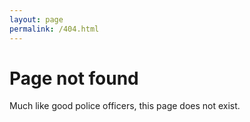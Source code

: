 ```yaml
---
layout: page
permalink: /404.html
---
```


# Page not found

Much like good police officers, this page does not exist.
